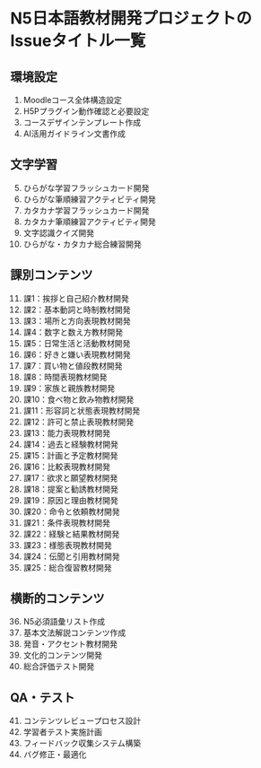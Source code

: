 # N5日本語教材開発プロジェクトのIssueタイトル一覧

## 環境設定
1. Moodleコース全体構造設定
2. H5Pプラグイン動作確認と必要設定
3. コースデザインテンプレート作成
4. AI活用ガイドライン文書作成

## 文字学習
5. ひらがな学習フラッシュカード開発
6. ひらがな筆順練習アクティビティ開発
7. カタカナ学習フラッシュカード開発
8. カタカナ筆順練習アクティビティ開発
9. 文字認識クイズ開発
10. ひらがな・カタカナ総合練習開発

## 課別コンテンツ
11. 課1：挨拶と自己紹介教材開発
12. 課2：基本動詞と時制教材開発
13. 課3：場所と方向表現教材開発
14. 課4：数字と数え方教材開発
15. 課5：日常生活と活動教材開発
16. 課6：好きと嫌い表現教材開発
17. 課7：買い物と値段教材開発
18. 課8：時間表現教材開発
19. 課9：家族と親族教材開発
20. 課10：食べ物と飲み物教材開発
21. 課11：形容詞と状態表現教材開発
22. 課12：許可と禁止表現教材開発
23. 課13：能力表現教材開発
24. 課14：過去と経験教材開発
25. 課15：計画と予定教材開発
26. 課16：比較表現教材開発
27. 課17：欲求と願望教材開発
28. 課18：提案と勧誘教材開発
29. 課19：原因と理由教材開発
30. 課20：命令と依頼教材開発
31. 課21：条件表現教材開発
32. 課22：経験と結果教材開発
33. 課23：様態表現教材開発
34. 課24：伝聞と引用教材開発
35. 課25：総合復習教材開発

## 横断的コンテンツ
36. N5必須語彙リスト作成
37. 基本文法解説コンテンツ作成
38. 発音・アクセント教材開発
39. 文化的コンテンツ開発
40. 総合評価テスト開発

## QA・テスト
41. コンテンツレビュープロセス設計
42. 学習者テスト実施計画
43. フィードバック収集システム構築
44. バグ修正・最適化